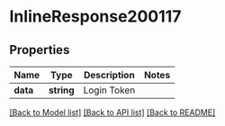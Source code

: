 # InlineResponse200117

## Properties
Name | Type | Description | Notes
------------ | ------------- | ------------- | -------------
**data** | **string** | Login Token | 

[[Back to Model list]](../../README.md#documentation-for-models) [[Back to API list]](../../README.md#documentation-for-api-endpoints) [[Back to README]](../../README.md)

